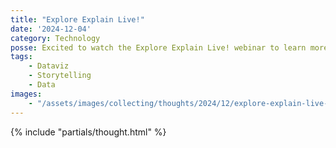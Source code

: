 ```yaml
---
title: "Explore Explain Live!"
date: '2024-12-04'
category: Technology
posse: Excited to watch the Explore Explain Live! webinar to learn more about Dataviz. Hosted by @andykirk@vis.social and 6 other fascinating guests.
tags:
    - Dataviz
    - Storytelling
    - Data
images:
    - "/assets/images/collecting/thoughts/2024/12/explore-explain-live-01.jpg"
---
```


{% include "partials/thought.html" %}
